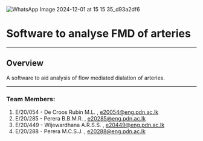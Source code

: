 
![WhatsApp Image 2024-12-01 at 15 15 35_d93a2df6](https://github.com/user-attachments/assets/e6858873-f05f-40da-876b-cad9f294ce1d)
# Software to analyse FMD of arteries 
___


## Overview
A software to aid analysis of flow mediated dialation of arteries.
____


### Team Members: 
1) E/20/054 - De Croos Rubin M.L. , e20054@eng.pdn.ac.lk
2) E/20/285 - Perera B.B.M.R. , e20285@eng.pdn.ac.lk
3) E/20/449 - Wijewardhana A.R.S.S. , e20449@eng.pdn.ac.lk
4) E/20/288 - Perera M.C.S.J. , e20288@eng.pdn.ac.lk
